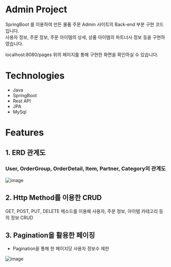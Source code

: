 # Admin Project

SpringBoot 를 이용하여 만든 물품 주문 Admin 사이트의 Back-end 부분 구현 코드입니다.  
사용자 정보, 주문 정보, 주문 아이템의 상세, 상품 아이템의 파트너사 정보 등을 구현하였습니다.

localhost:8080/pages 
위의 페이지를 통해 구현한 화면을 확인하실 수 있습니다. 

# Technologies
 - Java
 - SpringBoot
 - Rest API
 - JPA
 - MySql
 
# Features

## 1. ERD 관계도

### User, OrderGroup, OrderDetail, Item, Partner, Category의 관계도

  ![image](https://user-images.githubusercontent.com/65394344/101451736-fdf86680-396f-11eb-9dbe-37cee8367984.png)


## 2. Http Method를 이용한 CRUD 

GET, POST, PUT, DELETE 메소드를 이용해 사용자, 주문 정보, 아이템 카테고리 등의 정보 CRUD 


## 3. Pagination을 활용한 페이징

  - Pagination을 통해 한 페이지당 사용자 정보수 제한

  ![image](https://user-images.githubusercontent.com/65394344/101453964-89bfc200-3973-11eb-8311-f70789b79161.png)
